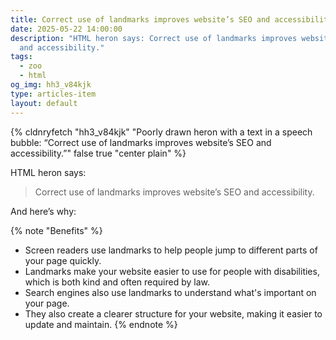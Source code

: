 ```yaml
---
title: Correct use of landmarks improves website’s SEO and accessibility
date: 2025-05-22 14:00:00
description: "HTML heron says: Correct use of landmarks improves website’s SEO
  and accessibility."
tags:
  - zoo
  - html
og_img: hh3_v84kjk
type: articles-item
layout: default
---
```

{% cldnryfetch "hh3_v84kjk" "Poorly drawn heron with a text in a speech bubble: “Correct use of landmarks improves website’s SEO and accessibility.”" false true "center plain" %}

HTML heron says:

> Correct use of landmarks improves website’s SEO and accessibility.

And here’s why:

{% note "Benefits" %}
- Screen readers use landmarks to help people jump to different parts of your page quickly.
- Landmarks make your website easier to use for people with disabilities, which is both kind and often required by law.
- Search engines also use landmarks to understand what's important on your page.
- They also create a clearer structure for your website, making it easier to update and maintain.
{% endnote %}